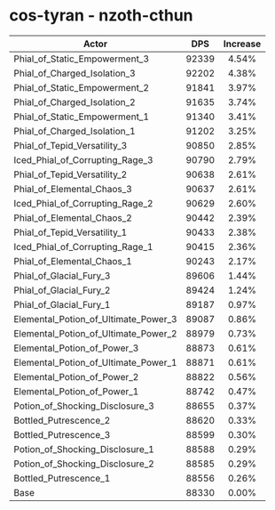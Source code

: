 # cos-tyran - nzoth-cthun
| Actor | DPS | Increase |
|---|:---:|:---:|
|Phial_of_Static_Empowerment_3|92339|4.54%|
|Phial_of_Charged_Isolation_3|92202|4.38%|
|Phial_of_Static_Empowerment_2|91841|3.97%|
|Phial_of_Charged_Isolation_2|91635|3.74%|
|Phial_of_Static_Empowerment_1|91340|3.41%|
|Phial_of_Charged_Isolation_1|91202|3.25%|
|Phial_of_Tepid_Versatility_3|90850|2.85%|
|Iced_Phial_of_Corrupting_Rage_3|90790|2.79%|
|Phial_of_Tepid_Versatility_2|90638|2.61%|
|Phial_of_Elemental_Chaos_3|90637|2.61%|
|Iced_Phial_of_Corrupting_Rage_2|90629|2.60%|
|Phial_of_Elemental_Chaos_2|90442|2.39%|
|Phial_of_Tepid_Versatility_1|90433|2.38%|
|Iced_Phial_of_Corrupting_Rage_1|90415|2.36%|
|Phial_of_Elemental_Chaos_1|90243|2.17%|
|Phial_of_Glacial_Fury_3|89606|1.44%|
|Phial_of_Glacial_Fury_2|89424|1.24%|
|Phial_of_Glacial_Fury_1|89187|0.97%|
|Elemental_Potion_of_Ultimate_Power_3|89087|0.86%|
|Elemental_Potion_of_Ultimate_Power_2|88979|0.73%|
|Elemental_Potion_of_Power_3|88873|0.61%|
|Elemental_Potion_of_Ultimate_Power_1|88871|0.61%|
|Elemental_Potion_of_Power_2|88822|0.56%|
|Elemental_Potion_of_Power_1|88742|0.47%|
|Potion_of_Shocking_Disclosure_3|88655|0.37%|
|Bottled_Putrescence_2|88620|0.33%|
|Bottled_Putrescence_3|88599|0.30%|
|Potion_of_Shocking_Disclosure_1|88588|0.29%|
|Potion_of_Shocking_Disclosure_2|88585|0.29%|
|Bottled_Putrescence_1|88556|0.26%|
|Base|88330|0.00%|
